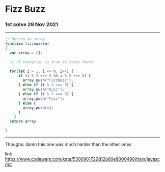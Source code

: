 # Fizz Buzz 

### 1st solve 29 Nov 2021 
---
```js
// Return an array
function fizzbuzz(n)
{
  var array = [];
  
  // if condition is true it stops there
  
  for(let i = 1; i <= n; i++) {
      if (i % 3 === 0 && i % 5 === 0) {
        array.push("FizzBuzz");
      } else if (i % 5 === 0) {
        array.push("Buzz");
      } else if (i % 3 === 0) {
        array.push("Fizz");
      } else {
        array.push(i);
      }   
    }
  return array;

}
```
---
Thoughs: damn this one was much harder than the other ones.

link https://www.codewars.com/kata/5300901726d12b80e8000498/train/javascript
